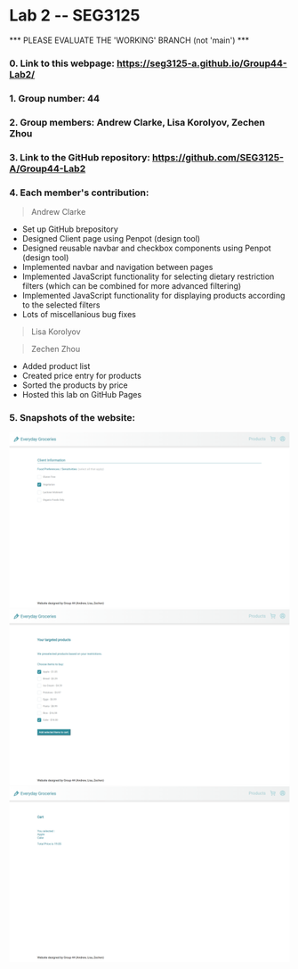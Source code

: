 # Lab 2 -- SEG3125

*** PLEASE EVALUATE THE 'WORKING' BRANCH (not 'main') ***

### 0. Link to this webpage: https://seg3125-a.github.io/Group44-Lab2/
### 1. Group number: 44
### 2. Group members: Andrew Clarke, Lisa Korolyov, Zechen Zhou
### 3. Link to the GitHub repository: https://github.com/SEG3125-A/Group44-Lab2
### 4. Each member's contribution:

>Andrew Clarke
- Set up GitHub brepository
- Designed Client page using Penpot (design tool)
- Designed reusable navbar and checkbox components using Penpot (design tool)
- Implemented navbar and navigation between pages
- Implemented JavaScript functionality for selecting dietary restriction filters (which can be combined for more advanced filtering)
- Implemented JavaScript functionality for displaying products according to the selected filters 
- Lots of miscellanious bug fixes


>Lisa Korolyov

>Zechen Zhou
* Added product list
* Created price entry for products
* Sorted the products by price
* Hosted this lab on GitHub Pages

### 5. Snapshots of the website: 
  ![](/Docs/Images/snapshot1.png)
  ![](/Docs/Images/snapshot2.png)
  ![](/Docs/Images/snapshot3.png)
